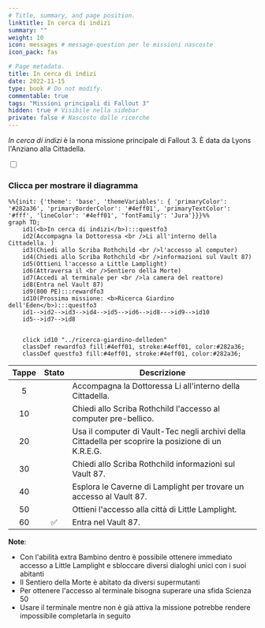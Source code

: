 ```yaml
---
# Title, summary, and page position.
linktitle: In cerca di indizi
summary: ""
weight: 10
icon: messages # message-question per le missioni nascoste
icon_pack: fas

# Page metadata.
title: In cerca di indizi
date: 2022-11-15
type: book # Do not modify.
commentable: true
tags: "Missioni principali di Fallout 3"
hidden: true # Visibile nella sidebar
private: false # Nascosto dalle ricerche
---
```


<div class="fo3">

*In cerca di indizi* è la nona missione principale di Fallout 3. È data da Lyons l'Anziano alla Cittadella.


<section class="chart-collapse">
<input type="checkbox" name="collapse2" id="handle2">
<h3 class="handle">
<label for="handle2">Clicca per mostrare il diagramma</label>
</h3>
<div class="content">

```mermaid
%%{init: {'theme': 'base', 'themeVariables': { 'primaryColor': '#282a36', 'primaryBorderColor': '#4eff01', 'primaryTextColor': '#fff', 'lineColor': '#4eff01', 'fontFamily': 'Jura'}}}%%
graph TD;
    id1(<b>In cerca di indizi</b>):::questfo3
    id2(Accompagna la Dottoressa <br />Li all'interno della Cittadella. )
    id3(Chiedi allo Scriba Rothchild <br />l'accesso al computer)
    id4(Chiedi allo Scriba Rothchild <br />informazioni sul Vault 87)
    id5(Ottieni l'accesso a Little Lamplight)  
    id6(Attraversa il <br />Sentiero della Morte)
    id7(Accedi al terminale per <br />la camera del reattore)
    id8(Entra nel Vault 87)
    id9(800 PE):::rewardfo3
    id10(Prossima missione: <b>Ricerca Giardino dell'Eden</b>):::questfo3
    id1-->id2-->id3-->id4-->id5-->id6-->id8--->id9-->id10
    id5-->id7-->id8
    
    
    click id10 "../ricerca-giardino-delleden"
    classDef rewardfo3 fill:#4eff01, stroke:#4eff01, color:#282a36;
    classDef questfo3 fill:#4eff01, stroke:#4eff01, color:#282a36;
```

</div>
</section>

| Tappe |       Stato        | Descrizione                                                                                          |
| :---: | :----------------: | ---------------------------------------------------------------------------------------------------- |
|   5   |                    | Accompagna la Dottoressa Li all'interno della Cittadella.                                            |
|  10   |                    | Chiedi allo Scriba Rothchild l'accesso al computer pre-bellico.                                      |
|  20   |                    | Usa il computer di Vault-Tec negli archivi della Cittadella per scoprire la posizione di un K.R.E.G. |
|  30   |                    | Chiedi allo Scriba Rothchild informazioni sul Vault 87.                                              |
|  40   |                    | Esplora le Caverne di Lamplight per trovare un accesso al Vault 87.                                  |
|  50   |                    | Ottieni l'accesso alla città di Little Lamplight.                                                    |
|  60   | :white_check_mark: | Entra nel Vault 87.                                                                                  |

**Note**:
- Con l'abilità extra Bambino dentro è possibile ottenere immediato accesso a Little Lamplight e sbloccare diversi dialoghi unici con i suoi abitanti
- Il Sentiero della Morte è abitato da diversi supermutanti
- Per ottenere l'accesso al terminale bisogna superare una sfida Scienza 50
- Usare il terminale mentre non è già attiva la missione potrebbe rendere impossibile completarla in seguito


</div>